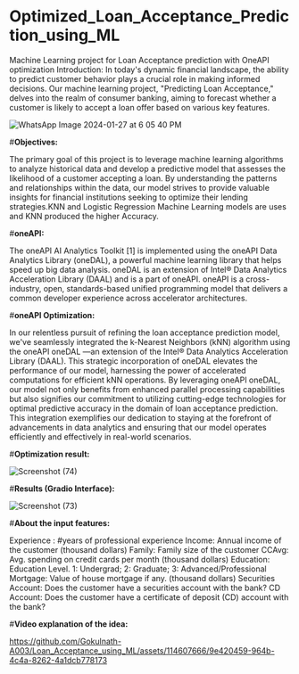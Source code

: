 # Optimized_Loan_Acceptance_Prediction_using_ML
Machine Learning project for Loan Acceptance prediction with OneAPI optimization
Introduction:
In today's dynamic financial landscape, the ability to predict customer behavior plays a crucial role in making informed decisions. Our machine learning project, "Predicting Loan Acceptance," delves into the realm of consumer banking, aiming to forecast whether a customer is likely to accept a loan offer based on various key features. 


![WhatsApp Image 2024-01-27 at 6 05 40 PM](https://github.com/Gokulnath-A003/Loan_Acceptance_using_ML/assets/114607666/245e3995-a45f-4a6a-8c11-cbcd20193a79)

#**Objectives:**

  The primary goal of this project is to leverage machine learning algorithms to analyze historical data and develop a predictive model that assesses the likelihood of a customer accepting a loan. By understanding the patterns and relationships within the data, our model strives to provide valuable insights for financial institutions seeking to optimize their lending strategies.KNN and Logistic Regression Machine Learning models are uses and KNN produced the higher Accuracy.
  
#**oneAPI:**

  The oneAPI AI Analytics Toolkit [1] is implemented using the oneAPI Data Analytics Library (oneDAL), a powerful machine learning library that helps speed up big data analysis. oneDAL is an extension of Intel® Data Analytics Acceleration Library (DAAL) and is a part of oneAPI. oneAPI is a cross-industry, open, standards-based unified programming model that delivers a common developer experience across accelerator architectures.
  
#**oneAPI Optimization:**

  In our relentless pursuit of refining the loan acceptance prediction model, we've seamlessly integrated the k-Nearest Neighbors (kNN) algorithm using the oneAPI oneDAL —an extension of the Intel® Data Analytics Acceleration Library (DAAL). This strategic incorporation of oneDAL elevates the performance of our model, harnessing the power of accelerated computations for efficient kNN operations. By leveraging oneAPI oneDAL, our model not only benefits from enhanced parallel processing capabilities but also signifies our commitment to utilizing cutting-edge technologies for optimal predictive accuracy in the domain of loan acceptance prediction. This integration exemplifies our dedication to staying at the forefront of advancements in data analytics and ensuring that our model operates efficiently and effectively in real-world scenarios.
  
#**Optimization result:**

![Screenshot (74)](https://github.com/Gokulnath-A003/Loan_Acceptance_using_ML/assets/114607666/dbfa7326-9955-4f29-9ab4-4c5aca9fc51b)

#**Results (Gradio Interface):**

![Screenshot (73)](https://github.com/Gokulnath-A003/Loan_Acceptance_using_ML/assets/114607666/b0bd4689-0023-4875-aad8-3d0ee43b6841)

#**About the input features:**

Experience : #years of professional experience
Income: Annual income of the customer (thousand dollars)
Family: Family size of the customer
CCAvg: Avg. spending on credit cards per month (thousand dollars)
Education: Education Level. 1: Undergrad; 2: Graduate; 3: Advanced/Professional
Mortgage: Value of house mortgage if any. (thousand dollars)
Securities Account: Does the customer have a securities account with the bank?
CD Account: Does the customer have a certificate of deposit (CD) account with the bank?

#**Video explanation of the idea:**


https://github.com/Gokulnath-A003/Loan_Acceptance_using_ML/assets/114607666/9e420459-964b-4c4a-8262-4a1dcb778173


